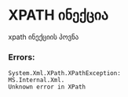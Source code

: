 # XPATH ინექცია

xpath ინექციის პოვნა

### Errors:

```
System.Xml.XPath.XPathException:
MS.Internal.Xml.
Unknown error in XPath
```
